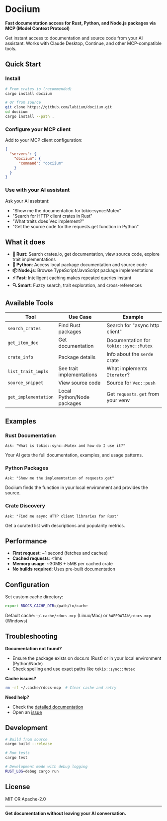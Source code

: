# Dociium

**Fast documentation access for Rust, Python, and Node.js packages via MCP (Model Context Protocol)**

Get instant access to documentation and source code from your AI assistant. Works with Claude Desktop, Continue, and other MCP-compatible tools.

## Quick Start

### Install

```bash
# From crates.io (recommended)
cargo install dociium

# Or from source
git clone https://github.com/labiium/dociium.git
cd dociium
cargo install --path .
```

### Configure your MCP client

Add to your MCP client configuration:

```json
{
  "servers": {
    "dociium": {
      "command": "dociium"
    }
  }
}
```

### Use with your AI assistant

Ask your AI assistant:
- "Show me the documentation for tokio::sync::Mutex"
- "Search for HTTP client crates in Rust"
- "What traits does Vec implement?"
- "Get the source code for the requests.get function in Python"

## What it does

- **🦀 Rust**: Search crates.io, get documentation, view source code, explore trait implementations
- **🐍 Python**: Access local package documentation and source code
- **📦 Node.js**: Browse TypeScript/JavaScript package implementations
- **⚡ Fast**: Intelligent caching makes repeated queries instant
- **🔍 Smart**: Fuzzy search, trait exploration, and cross-references

## Available Tools

| Tool | Use Case | Example |
|------|----------|---------|
| `search_crates` | Find Rust packages | Search for "async http client" |
| `get_item_doc` | Get documentation | Documentation for `tokio::sync::Mutex` |
| `crate_info` | Package details | Info about the `serde` crate |
| `list_trait_impls` | See trait implementations | What implements `Iterator`? |
| `source_snippet` | View source code | Source for `Vec::push` |
| `get_implementation` | Local Python/Node packages | Get `requests.get` from your venv |

## Examples

### Rust Documentation
```
Ask: "What is tokio::sync::Mutex and how do I use it?"
```
Your AI gets the full documentation, examples, and usage patterns.

### Python Packages
```
Ask: "Show me the implementation of requests.get"
```
Dociium finds the function in your local environment and provides the source.

### Crate Discovery
```
Ask: "Find me async HTTP client libraries for Rust"
```
Get a curated list with descriptions and popularity metrics.

## Performance

- **First request**: ~1 second (fetches and caches)
- **Cached requests**: <1ms 
- **Memory usage**: ~30MB + 5MB per cached crate
- **No builds required**: Uses pre-built documentation

## Configuration

Set custom cache directory:
```bash
export RDOCS_CACHE_DIR=/path/to/cache
```

Default cache: `~/.cache/rdocs-mcp` (Linux/Mac) or `%APPDATA%\rdocs-mcp` (Windows)

## Troubleshooting

**Documentation not found?**
- Ensure the package exists on docs.rs (Rust) or in your local environment (Python/Node)
- Check spelling and use exact paths like `tokio::sync::Mutex`

**Cache issues?**
```bash
rm -rf ~/.cache/rdocs-mcp  # Clear cache and retry
```

**Need help?**
- Check the [detailed documentation](docs/)
- Open an [issue](https://github.com/labiium/dociium/issues)

## Development

```bash
# Build from source
cargo build --release

# Run tests
cargo test

# Development mode with debug logging
RUST_LOG=debug cargo run
```

## License

MIT OR Apache-2.0

---

**Get documentation without leaving your AI conversation.**